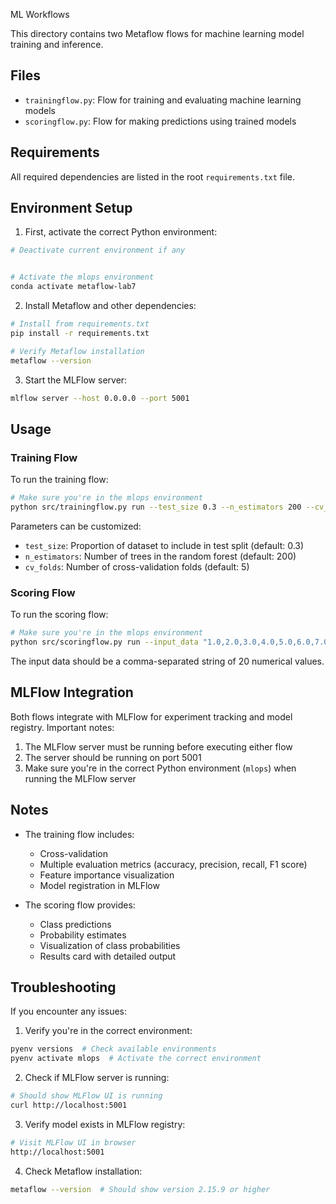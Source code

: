ML Workflows

This directory contains two Metaflow flows for machine learning model training and inference.

## Files

- `trainingflow.py`: Flow for training and evaluating machine learning models
- `scoringflow.py`: Flow for making predictions using trained models

## Requirements

All required dependencies are listed in the root `requirements.txt` file.

## Environment Setup

1. First, activate the correct Python environment:

```bash
# Deactivate current environment if any


# Activate the mlops environment
conda activate metaflow-lab7
```

2. Install Metaflow and other dependencies:

```bash
# Install from requirements.txt
pip install -r requirements.txt

# Verify Metaflow installation
metaflow --version
```

3. Start the MLFlow server:

```bash
mlflow server --host 0.0.0.0 --port 5001
```

## Usage

### Training Flow

To run the training flow:

```bash
# Make sure you're in the mlops environment
python src/trainingflow.py run --test_size 0.3 --n_estimators 200 --cv_folds 5
```

Parameters can be customized:

- `test_size`: Proportion of dataset to include in test split (default: 0.3)
- `n_estimators`: Number of trees in the random forest (default: 200)
- `cv_folds`: Number of cross-validation folds (default: 5)

### Scoring Flow

To run the scoring flow:

```bash
# Make sure you're in the mlops environment
python src/scoringflow.py run --input_data "1.0,2.0,3.0,4.0,5.0,6.0,7.0,8.0,9.0,10.0,11.0,12.0,13.0,14.0,15.0,16.0,17.0,18.0,19.0,20.0"
```

The input data should be a comma-separated string of 20 numerical values.

## MLFlow Integration

Both flows integrate with MLFlow for experiment tracking and model registry. Important notes:

1. The MLFlow server must be running before executing either flow
2. The server should be running on port 5001
3. Make sure you're in the correct Python environment (`mlops`) when running the MLFlow server

## Notes

- The training flow includes:

  - Cross-validation
  - Multiple evaluation metrics (accuracy, precision, recall, F1 score)
  - Feature importance visualization
  - Model registration in MLFlow
- The scoring flow provides:

  - Class predictions
  - Probability estimates
  - Visualization of class probabilities
  - Results card with detailed output

## Troubleshooting

If you encounter any issues:

1. Verify you're in the correct environment:

```bash
pyenv versions  # Check available environments
pyenv activate mlops  # Activate the correct environment
```

2. Check if MLFlow server is running:

```bash
# Should show MLFlow UI is running
curl http://localhost:5001
```

3. Verify model exists in MLFlow registry:

```bash
# Visit MLFlow UI in browser
http://localhost:5001
```

4. Check Metaflow installation:

```bash
metaflow --version  # Should show version 2.15.9 or higher
```
